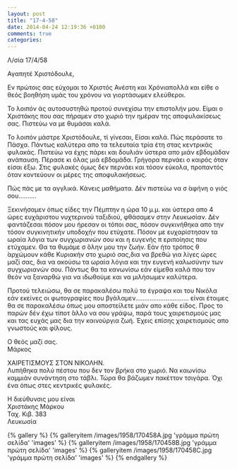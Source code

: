 ```yaml
---
layout: post
title: "17-4-58"
date: 2014-04-24 12:19:36 +0100
comments: true
categories: 
---
```


Λ/σία 17/4/58

Αγαπητέ Χριστόδουλε,

Εν πρώτοις σας εύχομαι το Χριστός Ανέστη και Χρόνιαπολλά και είθε ο θεός βοηθήση υμάς του χρόνου να γιορτάσωμεν ελεύθεροι.

Το λοιπόν άς αυτοσυστηθώ προτού συνεχίσω την επιστολήν μου. Είμαι ο Χριστάκης που σας πήραμεν στο χωριό την ημέραν της αποφυλακίσεως σας. Πιστεύω να με θυμάσαι καλά.

Το λοιπόν μάστρε Χριστόδουλε, τί γίνεσαι, Είσαι καλά. Πώς περάσατε το Πάσχα. Πάντως καλύτερα απο τα τελευταία τρία έτη στας κεντρικάς φυλακάς. Πιστεύω να έχης πάρει και δουλιάν ύστερα απο μιάν εβδομάδαν ανάπαυση. Πέρασε κι όλας μιά εβδομάδα. Γρήγορα περνάει ο καιρός όταν είσαι έξω. Στις φυλακές όμως δεν περνάει και τόσον εύκολα, προπαντός όταν κοντεύουν οι μέρες της αποφυλακήσεως.

Πώς πάς με τα αγγλικά. Κάνεις μαθήματα. Δέν πιστεύω να σ ́αφήνη ο γιός σου..........

Ξεκινήσαμεν όπως είδες την Πέμπτην η ώρα 10 μ.μ. και ύστερα απο 4 ώρες ευχάριστου νυχτερινού ταξιδιού, φθάσαμεν στην Λευκωσίαν. Δέν φαντάζεσαι πόσον μου ήρεσαν οι τόποι σας, πόσον συγκινήθηκα απο την τόσον συγκινητικήν υποδοχήν που ετύχατε. Πόσον με ευχαρίστησαν τα ωραία λόγια των συγχωριανών σου και η ευγενής π εριποίησις που ετύχαμεν. Θα τα θυμάμε σ ́όλην μου την ζωήν. Εάν ήτο τρόπος θ ́αρχώμουν κάθε Κυριακήν στο χωριό σας,δια να βρεθώ για λίγες ώρες μαζί σας, δια να ακούσω τα ωραία λόγια και την ευγενή καλωσύνην των συγχωριανών σου. Πάντως θα τα κανωνίσω εάν είμεθα καλά που τον θεόν να ξαναρθώ για να ιδωθούμε και να μιλήσωμεν καλύτερα.

Προτού τελειώσω, θα σε παρακαλέσω πολύ το έγραψα και του Νικόλα εάν εκείνες οι φωτογραφίες που βγάλαμεν.............................. είναι έτοιμες θα σε παρακαλέσω όπως μου αποστείλετε μιάν απο κάθε είδος.
Προς το παρών δέν έχω τίποτ  ́άλλο να σου γράψω, παρά τους χαιρετισμούς μας και τας ευχάς μας δια την καινούργια ζωή. Έχεις επίσης χαιρετισμούς απο γνωστούς και φίλους.

Ο θεός μαζί σας.<br/>
Μάρκος

ΧΑΙΡΕΤΙΣΜΟΥΣ ΣΤΟΝ ΝΙΚΟΛΗΝ.<br/>
Λυπήθηκα πολύ πέστου που δεν τον βρήκα στο χωριό. Να καωνίσω καμμιάν συνάντηση στο τάβλι. Τώρα θα βάζωμεν πακέττον τσιγάρα. Όχι ένα όπως στες κεντρικές φυλακές.

Η διεύθυνσις μου είναι<br/>
Χριστάκης Μάρκου<br/>
Ταχ. Κιβ. 383<br/>
Λευκωσία

{% gallery %}
  {% galleryitem /images/1958/170458A.jpg 'γράμμα πρώτη σελίδα' 'images' %}
  {% galleryitem /images/1958/170458B.jpg 'γράμμα πρώτη σελίδα' 'images' %}
  {% galleryitem /images/1958/170458C.jpg 'γράμμα πρώτη σελίδα' 'images' %}
{% endgallery %}
